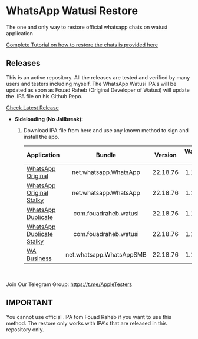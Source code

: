 [original]: https://github.com/iammanpreetsingh/WhatsApp-Watusi-Restore/releases/download/v22.18.76/WhatsApp.Original.v22.18.76.-.@thisismanpreets.ipa
[original-stalky]: https://github.com/iammanpreetsingh/WhatsApp-Watusi-Restore/releases/download/v22.18.76/WhatsApp.Original.Stalky.v22.18.76.-.@thisismanpreets.ipa
[duplicate]: https://github.com/iammanpreetsingh/WhatsApp-Watusi-Restore/releases/download/v22.18.76/WhatsApp.Duplicate.v22.18.76.-.@thisismanpreets.ipa
[duplicate-stalky]: https://github.com/iammanpreetsingh/WhatsApp-Watusi-Restore/releases/download/v22.18.76/WhatsApp.Duplicate.Stalky.v22.18.76.-.@thisismanpreets.ipa
[business]: https://github.com/iammanpreetsingh/WhatsApp-Watusi-Restore/releases/download/v22.18.76/WA.Business.v22.18.76.-.@thisismanpreets.ipa

# WhatsApp Watusi Restore

The one and only way to restore official whatsapp chats on watusi application

[Complete Tutorial on how to restore the chats is provided here](https://bit.ly/Watusi-Manpreet)


## Releases

This is an active repository. All the releases are tested and verified by many users and testers including myself. 
The WhatsApp Watusi IPA's will be updated as soon as Fouad Raheb (Original Developer of Watusi) will update the .IPA file on his Github Repo. 

[Check Latest Release](https://github.com/iammanpreetsingh/WhatsApp-Watusi-Restore/releases/latest)

* **Sideloading (No Jailbreak):** 

    1. Download IPA file from here and use any known method to sign and install the app.

        | Application | Bundle | Version | Watusi 3 | Stalky |
        | ------------------ |:---------:|:------:|:------:|:------:|
        | [WhatsApp Original][original] | net.whatsapp.WhatsApp | 22.18.76 | 1.1.36 | - |
        | [WhatsApp Original Stalky][original-stalky] | net.whatsapp.WhatsApp | 22.18.76 | 1.1.36 | 4.1.14 |
        | [WhatsApp Duplicate][duplicate] | com.fouadraheb.watusi | 22.18.76 | 1.1.36 | - |
        | [WhatsApp Duplicate Stalky][duplicate-stalky] | com.fouadraheb.watusi | 22.18.76 | 1.1.36 | 4.1.14 |
        | [WA Business][business] | net.whatsapp.WhatsAppSMB | 22.18.76 | 1.1.36 | - |
        

&nbsp;

Join Our Telegram Group: https://t.me/AppleTesters


## IMPORTANT

You cannot use official .IPA fom Fouad Raheb if you want to use this method. The restore only works with IPA's that are released in this repository only. 
